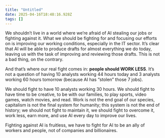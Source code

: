 ```yaml
---
title: "Untitled"
date: 2025-04-16T18:48:16.928Z
tags: []
---
```


We shouldn’t live in a world where we’re afraid of AI stealing our jobs or fighting against it. What we should be fighting for and focusing our efforts on is improving our working conditions, especially in the IT sector. It’s clear that AI will be able to produce drafts for almost everything we do today, leaving us with the task of improving and reviewing those drafts. This is not a bad thing, on the contrary.

And that’s where our real fight comes in: **people should WORK LESS**. It’s not a question of having 10 analysts working 44 hours today and 3 analysts working 60 hours tomorrow (because AI has “stolen” those 7 jobs).

We should fight to have 10 analysts working 30 hours. We should fight to have time to be creative, to be with our families, to play sports, video games, watch movies, and read. Work is not the end goal of our species, capitalism is not the final system for humanity; this system is not the end of history; we should not fight to maintain it, we should fight to overcome it, work less, earn more, and use AI every day to improve our lives.

Fighting against AI is fruitless, we have to fight for AI to be an ally of workers and people, not of companies and billionaires.